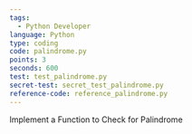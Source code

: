 ```yaml
---
tags:
  - Python Developer
language: Python
type: coding
code: palindrome.py
points: 3
seconds: 600
test: test_palindrome.py
secret-test: secret_test_palindrome.py
reference-code: reference_palindrome.py
---
```


Implement a Function to Check for Palindrome